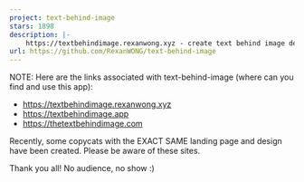 ```yaml
---
project: text-behind-image
stars: 1898
description: |-
    https://textbehindimage.rexanwong.xyz - create text behind image designs easily
url: https://github.com/RexanWONG/text-behind-image
---
```


NOTE: Here are the links associated with text-behind-image (where can you find and use this app):
- https://textbehindimage.rexanwong.xyz
- https://textbehindimage.app
- https://thetextbehindimage.com

Recently, some copycats with the EXACT SAME landing page and design have been created. Please be aware of these sites. 

Thank you all! No audience, no show :)

